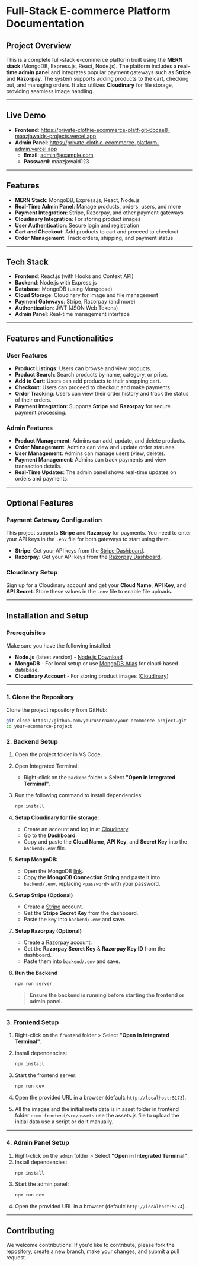 # Full-Stack E-commerce Platform Documentation

## Project Overview

This is a complete full-stack e-commerce platform built using the **MERN stack** (MongoDB, Express.js, React, Node.js). The platform includes a **real-time admin panel** and integrates popular payment gateways such as **Stripe** and **Razorpay**. The system supports adding products to the cart, checking out, and managing orders. It also utilizes **Cloudinary** for file storage, providing seamless image handling.

---

## Live Demo

- **Frontend**: https://private-clothie-ecommerce-platf-git-6bcae8-maazjawaids-projects.vercel.app
- **Admin Panel**: https://private-clothie-ecommerce-platform-admin.vercel.app
  - **Email**: admin@example.com
  - **Password**: maazjawaid123

---

## Features

- **MERN Stack**: MongoDB, Express.js, React, Node.js
- **Real-Time Admin Panel**: Manage products, orders, users, and more
- **Payment Integration**: Stripe, Razorpay, and other payment gateways
- **Cloudinary Integration**: For storing product images
- **User Authentication**: Secure login and registration
- **Cart and Checkout**: Add products to cart and proceed to checkout
- **Order Management**: Track orders, shipping, and payment status

---

## Tech Stack

- **Frontend**: React.js (with Hooks and Context API)
- **Backend**: Node.js with Express.js
- **Database**: MongoDB (using Mongoose)
- **Cloud Storage**: Cloudinary for image and file management
- **Payment Gateways**: Stripe, Razorpay (and more)
- **Authentication**: JWT (JSON Web Tokens)
- **Admin Panel**: Real-time management interface

---

## Features and Functionalities

### User Features

- **Product Listings**: Users can browse and view products.
- **Product Search**: Search products by name, category, or price.
- **Add to Cart**: Users can add products to their shopping cart.
- **Checkout**: Users can proceed to checkout and make payments.
- **Order Tracking**: Users can view their order history and track the status of their orders.
- **Payment Integration**: Supports **Stripe** and **Razorpay** for secure payment processing.

### Admin Features

- **Product Management**: Admins can add, update, and delete products.
- **Order Management**: Admins can view and update order statuses.
- **User Management**: Admins can manage users (view, delete).
- **Payment Management**: Admins can track payments and view transaction details.
- **Real-Time Updates**: The admin panel shows real-time updates on orders and payments.

---

## Optional Features

### Payment Gateway Configuration

This project supports **Stripe** and **Razorpay** for payments. You need to enter your API keys in the `.env` file for both gateways to start using them.

- **Stripe**: Get your API keys from the [Stripe Dashboard](https://dashboard.stripe.com/).
- **Razorpay**: Get your API keys from the [Razorpay Dashboard](https://dashboard.razorpay.com/).

### Cloudinary Setup

Sign up for a Cloudinary account and get your **Cloud Name**, **API Key**, and **API Secret**. Store these values in the `.env` file to enable file uploads.

---

## Installation and Setup

### Prerequisites
Make sure you have the following installed:

- **Node.js** (latest version) - [Node.js Download](https://nodejs.org/en/download/)
- **MongoDB** - For local setup or use [MongoDB Atlas](https://www.mongodb.com/cloud/atlas) for cloud-based database.
- **Cloudinary Account** - For storing product images ([Cloudinary](https://cloudinary.com/))

---

### 1. Clone the Repository

Clone the project repository from GitHub:

```bash
git clone https://github.com/yourusername/your-ecommerce-project.git
cd your-ecommerce-project
```

### 2. Backend Setup

1. Open the project folder in VS Code.
2. Open Integrated Terminal:
   - Right-click on the `backend` folder > Select **"Open in Integrated Terminal"**.
3. Run the following command to install dependencies:
   ```sh
   npm install
   ```
4. **Setup Cloudinary for file storage:**
   - Create an account and log in at [Cloudinary](https://cloudinary.com/).
   - Go to the **Dashboard**.
   - Copy and paste the **Cloud Name**, **API Key**, and **Secret Key** into the `backend/.env` file.

5. **Setup MongoDB:**
   - Open the MongoDB [link](https://mongodb.com/).
   - Copy the **MongoDB Connection String** and paste it into `backend/.env`, replacing `<password>` with your password.

6. **Setup Stripe (Optional)**
   - Create a [Stripe](https://stripe.com/) account.
   - Get the **Stripe Secret Key** from the dashboard.
   - Paste the key into `backend/.env` and save.

7. **Setup Razorpay (Optional)**
   - Create a [Razorpay](https://razorpay.com/) account.
   - Get the **Razorpay Secret Key** & **Razorpay Key ID** from the dashboard.
   - Paste them into `backend/.env` and save.

8. **Run the Backend**
   ```sh
   npm run server
   ```
   > **Ensure the backend is running before starting the frontend or admin panel.**
---

### 3. Frontend Setup

1. Right-click on the `frontend` folder > Select **"Open in Integrated Terminal"**.
2. Install dependencies:
   ```sh
   npm install
   ```
3. Start the frontend server:
   ```sh
   npm run dev
   ```
4. Open the provided URL in a browser (default: `http://localhost:5173`).

5. All the images and the initial meta data is in asset folder in frontend folder `ecom-frontend/src/assets` use the assets.js file to upload the initial data use a script or do it manually.

---

### 4. Admin Panel Setup

1. Right-click on the `admin` folder > Select **"Open in Integrated Terminal"**.
2. Install dependencies:
   ```sh
   npm install
   ```
3. Start the admin panel:
   ```sh
   npm run dev
   ```
4. Open the provided URL in a browser (default: `http://localhost:5174`).

---

## Contributing

We welcome contributions! If you'd like to contribute, please fork the repository, create a new branch, make your changes, and submit a pull request.

